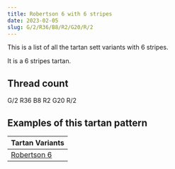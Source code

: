 ```yaml
---
title: Robertson 6 with 6 stripes
date: 2023-02-05
slug: G/2/R36/B8/R2/G20/R/2
---
```

This is a list of all the tartan sett variants with 6 stripes.

It is a 6 stripes tartan.


## Thread count
G/2 R36 B8 R2 G20 R/2

## Examples of this tartan pattern

| Tartan Variants |
|---------------|
| [Robertson 6](/variants/g/2/r36/b8/r2/g20/r/2-b304080-g008000-rc00000)||
